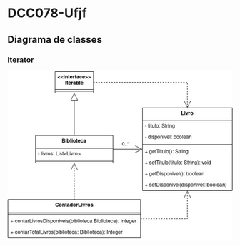 # DCC078-Ufjf

## Diagrama de classes

### Iterator

<p align="center">
  <img src="./Diagrama/Iterator.jpg" style="width: 600px" alt="Iterator">
</p>